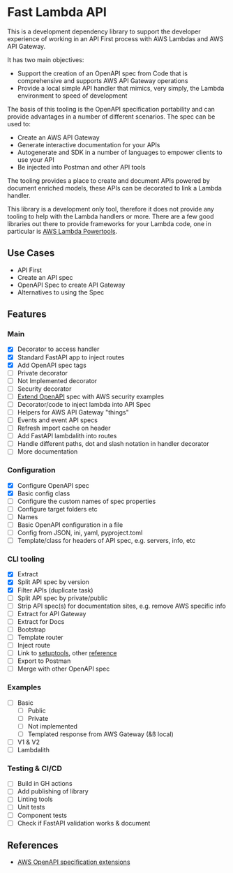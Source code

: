 # Fast Lambda API

This is a development dependency library to support the developer experience of working in an API First process with AWS Lambdas and AWS API Gateway.

It has two main objectives:

- Support the creation of an OpenAPI spec from Code that is comprehensive and supports AWS API Gateway operations
- Provide a local simple API handler that mimics, very simply, the Lambda environment to speed of development

The basis of this tooling is the OpenAPI specification portability and can provide advantages in a number of different scenarios. The spec can be used to:

- Create an AWS API Gateway
- Generate interactive documentation for your APIs
- Autogenerate and SDK in a number of languages to empower clients to use your API
- Be injected into Postman and other API tools

The tooling provides a place to create and document APIs powered by document enriched models, these APIs can be decorated to link a Lambda handler.

This library is a development only tool, therefore it does not provide any tooling to help with the Lambda handlers or more. There are a few good libraries out there to provide frameworks for your Lambda code, one in particular is [AWS Lambda Powertools](https://awslabs.github.io/aws-lambda-powertools-python).

## Use Cases

- API First
- Create an API spec
- OpenAPI Spec to create API Gateway
- Alternatives to using the Spec

## Features

### Main

- [x] Decorator to access handler
- [x] Standard FastAPI app to inject routes
- [x] Add OpenAPI spec tags
- [ ] Private decorator
- [ ] Not Implemented decorator
- [ ] Security decorator
- [ ] [Extend OpenAPI](https://docs.aws.amazon.com/apigateway/latest/developerguide/api-gateway-swagger-extensions.html) spec with AWS security examples
- [ ] Decorator/code to inject lambda into API Spec
- [ ] Helpers for AWS API Gateway "things"
- [ ] Events and event API specs
- [ ] Refresh import cache on header
- [ ] Add FastAPI lambdalith into routes
- [ ] Handle different paths, dot and slash notation in handler decorator
- [ ] More documentation

### Configuration

- [x] Configure OpenAPI spec
- [x] Basic config class
- [ ] Configure the custom names of spec properties
- [ ] Configure target folders etc
- [ ] Names
- [ ] Basic OpenAPI configuration in a file
- [ ] Config from JSON, ini, yaml, pyproject.toml
- [ ] Template/class for headers of API spec, e.g. servers, info, etc

### CLI tooling

- [x] Extract
- [x] Split API spec by version
- [x] Filter APIs (duplicate task)
- [ ] Split API spec by private/public
- [ ] Strip API spec(s) for documentation sites, e.g. remove AWS specific info
- [ ] Extract for API Gateway
- [ ] Extract for Docs
- [ ] Bootstrap
- [ ] Template router
- [ ] Inject route
- [ ] Link to [setuptools](https://click.palletsprojects.com/en/8.1.x/setuptools/), other [reference](https://pybit.es/articles/how-to-package-and-deploy-cli-apps/)
- [ ] Export to Postman
- [ ] Merge with other OpenAPI spec

### Examples

- [ ] Basic
  - [ ] Public
  - [ ] Private
  - [ ] Not implemented
  - [ ] Templated response from AWS Gateway (&ß local)
- [ ] V1 & V2
- [ ] Lambdalith

### Testing & CI/CD

- [ ] Build in GH actions
- [ ] Add publishing of library
- [ ] Linting tools
- [ ] Unit tests
- [ ] Component tests
- [ ] Check if FastAPI validation works & document

## References

- [AWS OpenAPI specification extensions](https://docs.aws.amazon.com/apigateway/latest/developerguide/api-gateway-swagger-extensions.html)

